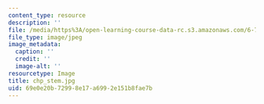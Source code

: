```yaml
---
content_type: resource
description: ''
file: /media/https%3A/open-learning-course-data-rc.s3.amazonaws.com/6-781j-submicrometer-and-nanometer-technology-spring-2006/69e0e20b72998e17a6992e151b8fae7b_chp_stem.jpg
file_type: image/jpeg
image_metadata:
  caption: ''
  credit: ''
  image-alt: ''
resourcetype: Image
title: chp_stem.jpg
uid: 69e0e20b-7299-8e17-a699-2e151b8fae7b
---
```

